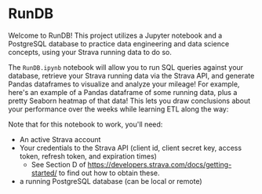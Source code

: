 # RunDB
Welcome to RunDB! This project utilizes a Jupyter notebook and a PostgreSQL database to practice data engineering and data science concepts, using your Strava running data to do so.<br>

The `RunDB.ipynb` notebook will allow you to run SQL queries against your database, retrieve your Strava running data via the Strava API, and generate Pandas dataframes to visualize and analyze your mileage! For example, here's an example of a Pandas dataframe of some running data, plus a pretty Seaborn heatmap of that data! This lets you draw conclusions about your performance over the weeks while learning ETL along the way:<br>


Note that for this notebook to work, you'll need:
 - An active Strava account
 - Your credentials to the Strava API (client id, client secret key, access token, refresh token, and expiration times)
   - See Section D of https://developers.strava.com/docs/getting-started/ to find out how to obtain these.
 - a running PostgreSQL database (can be local or remote)



